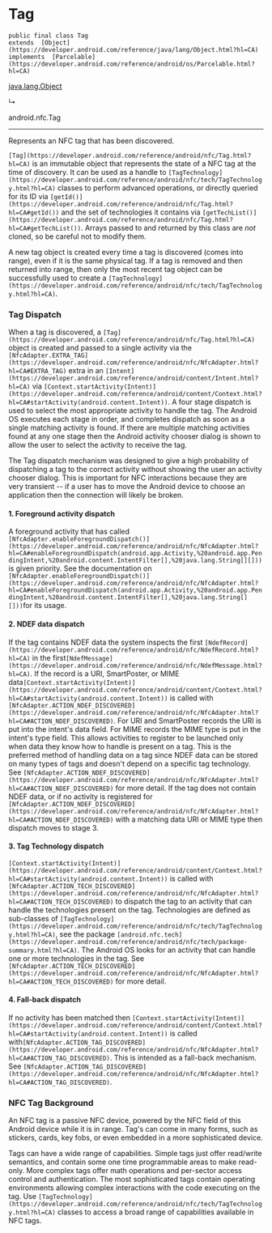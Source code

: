 
 # Tag

`public final class Tag`  
`extends  [Object](https://developer.android.com/reference/java/lang/Object.html?hl=CA)` `implements  [Parcelable](https://developer.android.com/reference/android/os/Parcelable.html?hl=CA)`

[java.lang.Object](https://developer.android.com/reference/java/lang/Object.html?hl=CA)

↳

android.nfc.Tag

  

----------

Represents an NFC tag that has been discovered.

`[Tag](https://developer.android.com/reference/android/nfc/Tag.html?hl=CA)`  is an immutable object that represents the state of a NFC tag at the time of discovery. It can be used as a handle to  `[TagTechnology](https://developer.android.com/reference/android/nfc/tech/TagTechnology.html?hl=CA)`  classes to perform advanced operations, or directly queried for its ID via  `[getId()](https://developer.android.com/reference/android/nfc/Tag.html?hl=CA#getId())`  and the set of technologies it contains via  `[getTechList()](https://developer.android.com/reference/android/nfc/Tag.html?hl=CA#getTechList())`. Arrays passed to and returned by this class are  _not_  cloned, so be careful not to modify them.

A new tag object is created every time a tag is discovered (comes into range), even if it is the same physical tag. If a tag is removed and then returned into range, then only the most recent tag object can be successfully used to create a  `[TagTechnology](https://developer.android.com/reference/android/nfc/tech/TagTechnology.html?hl=CA)`.

### Tag Dispatch

When a tag is discovered, a `[Tag](https://developer.android.com/reference/android/nfc/Tag.html?hl=CA)` object is created and passed to a single activity via the `[NfcAdapter.EXTRA_TAG](https://developer.android.com/reference/android/nfc/NfcAdapter.html?hl=CA#EXTRA_TAG)` extra in an `[Intent](https://developer.android.com/reference/android/content/Intent.html?hl=CA)` via `[Context.startActivity(Intent)](https://developer.android.com/reference/android/content/Context.html?hl=CA#startActivity(android.content.Intent))`. A four stage dispatch is used to select the most appropriate activity to handle the tag. The Android OS executes each stage in order, and completes dispatch as soon as a single matching activity is found. If there are multiple matching activities found at any one stage then the Android activity chooser dialog is shown to allow the user to select the activity to receive the tag.

The Tag dispatch mechanism was designed to give a high probability of dispatching a tag to the correct activity without showing the user an activity chooser dialog. This is important for NFC interactions because they are very transient -- if a user has to move the Android device to choose an application then the connection will likely be broken.

#### 1. Foreground activity dispatch

A foreground activity that has called `[NfcAdapter.enableForegroundDispatch()](https://developer.android.com/reference/android/nfc/NfcAdapter.html?hl=CA#enableForegroundDispatch(android.app.Activity,%20android.app.PendingIntent,%20android.content.IntentFilter[],%20java.lang.String[][]))` is given priority. See the documentation on `[NfcAdapter.enableForegroundDispatch()](https://developer.android.com/reference/android/nfc/NfcAdapter.html?hl=CA#enableForegroundDispatch(android.app.Activity,%20android.app.PendingIntent,%20android.content.IntentFilter[],%20java.lang.String[][]))`for its usage.

#### 2. NDEF data dispatch

If the tag contains NDEF data the system inspects the first `[NdefRecord](https://developer.android.com/reference/android/nfc/NdefRecord.html?hl=CA)` in the first`[NdefMessage](https://developer.android.com/reference/android/nfc/NdefMessage.html?hl=CA)`. If the record is a URI, SmartPoster, or MIME data`[Context.startActivity(Intent)](https://developer.android.com/reference/android/content/Context.html?hl=CA#startActivity(android.content.Intent))` is called with `[NfcAdapter.ACTION_NDEF_DISCOVERED](https://developer.android.com/reference/android/nfc/NfcAdapter.html?hl=CA#ACTION_NDEF_DISCOVERED)`. For URI and SmartPoster records the URI is put into the intent's data field. For MIME records the MIME type is put in the intent's type field. This allows activities to register to be launched only when data they know how to handle is present on a tag. This is the preferred method of handling data on a tag since NDEF data can be stored on many types of tags and doesn't depend on a specific tag technology. See `[NfcAdapter.ACTION_NDEF_DISCOVERED](https://developer.android.com/reference/android/nfc/NfcAdapter.html?hl=CA#ACTION_NDEF_DISCOVERED)` for more detail. If the tag does not contain NDEF data, or if no activity is registered for `[NfcAdapter.ACTION_NDEF_DISCOVERED](https://developer.android.com/reference/android/nfc/NfcAdapter.html?hl=CA#ACTION_NDEF_DISCOVERED)` with a matching data URI or MIME type then dispatch moves to stage 3.

#### 3. Tag Technology dispatch

`[Context.startActivity(Intent)](https://developer.android.com/reference/android/content/Context.html?hl=CA#startActivity(android.content.Intent))` is called with `[NfcAdapter.ACTION_TECH_DISCOVERED](https://developer.android.com/reference/android/nfc/NfcAdapter.html?hl=CA#ACTION_TECH_DISCOVERED)` to dispatch the tag to an activity that can handle the technologies present on the tag. Technologies are defined as sub-classes of `[TagTechnology](https://developer.android.com/reference/android/nfc/tech/TagTechnology.html?hl=CA)`, see the package `[android.nfc.tech](https://developer.android.com/reference/android/nfc/tech/package-summary.html?hl=CA)`. The Android OS looks for an activity that can handle one or more technologies in the tag. See `[NfcAdapter.ACTION_TECH_DISCOVERED](https://developer.android.com/reference/android/nfc/NfcAdapter.html?hl=CA#ACTION_TECH_DISCOVERED)` for more detail.

#### 4. Fall-back dispatch

If no activity has been matched then `[Context.startActivity(Intent)](https://developer.android.com/reference/android/content/Context.html?hl=CA#startActivity(android.content.Intent))` is called with`[NfcAdapter.ACTION_TAG_DISCOVERED](https://developer.android.com/reference/android/nfc/NfcAdapter.html?hl=CA#ACTION_TAG_DISCOVERED)`. This is intended as a fall-back mechanism. See `[NfcAdapter.ACTION_TAG_DISCOVERED](https://developer.android.com/reference/android/nfc/NfcAdapter.html?hl=CA#ACTION_TAG_DISCOVERED)`.

### NFC Tag Background

An NFC tag is a passive NFC device, powered by the NFC field of this Android device while it is in range. Tag's can come in many forms, such as stickers, cards, key fobs, or even embedded in a more sophisticated device.

Tags can have a wide range of capabilities. Simple tags just offer read/write semantics, and contain some one time programmable areas to make read-only. More complex tags offer math operations and per-sector access control and authentication. The most sophisticated tags contain operating environments allowing complex interactions with the code executing on the tag. Use  `[TagTechnology](https://developer.android.com/reference/android/nfc/tech/TagTechnology.html?hl=CA)`  classes to access a broad range of capabilities available in NFC tags.
<!--stackedit_data:
eyJoaXN0b3J5IjpbLTgwMTI2Njk3NV19
-->